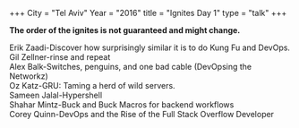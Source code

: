 +++
City = "Tel Aviv"
Year = "2016"
title = "Ignites Day 1"
type = "talk"
+++

<div class="span-15  ">
  <div class="span-15  last ">
  <p><strong>The order of the ignites is not guaranteed and might change.</strong></p>

<div class = "row">
  <div class = "col-md-9 box">
    <a>Erik Zaadi-Discover how surprisingly similar it is to do Kung Fu and DevOps.</a>
  </div>
</div> <!-- end timeslot div -->
<div class = "row">
  <div class = "col-md-9 box">
    <a>Gil Zellner-rinse and repeat</a>
  </div>
</div> <!-- end timeslot div -->
<div class = "row">
  <div class = "col-md-9 box">
    <a>Alex Balk-Switches, penguins, and one bad cable (DevOpsing the Networkz)</a>
  </div>
</div> <!-- end timeslot div -->
<div class = "row">
  <div class = "col-md-9 box">
    <a>Oz Katz-GRU: Taming a herd of wild servers.</a>
  </div>
</div> <!-- end timeslot div -->
<div class = "row">
  <div class = "col-md-9 box">
    <a>Sameen Jalal-Hypershell</a>
  </div>
</div> <!-- end timeslot div -->
<div class = "row">
  <div class = "col-md-9 box">
    <a>Shahar Mintz-Buck and Buck Macros for backend workflows</a>
  </div>
</div> <!-- end timeslot div -->
<div class = "row">
  <div class = "col-md-9 box">
    <a>Corey Quinn-DevOps and the Rise of the Full Stack Overflow Developer</a>
  </div>
</div> <!-- end timeslot div -->


  </div>
</div>
